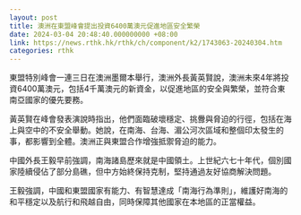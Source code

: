 ```yaml
---
layout: post
title: 澳洲在東盟峰會提出投資6400萬澳元促進地區安全繁榮
date: 2024-03-04 20:48:40.000000000 +08:00
link: https://news.rthk.hk/rthk/ch/component/k2/1743063-20240304.htm
categories: rthk
---
```


東盟特別峰會一連三日在澳洲墨爾本舉行，澳洲外長黃英賢說，澳洲未來4年將投資6400萬澳元，包括4千萬澳元的新資金，以促進地區的安全與繁榮，並符合東南亞國家的優先要務。

黃英賢在峰會發表演說時指出，他們面臨破壞穩定、挑釁與脅迫的行徑，包括在海上與空中的不安全舉動。她說，在南海、台海、湄公河次區域和整個印太發生的事，都影響到全體。澳洲正與東盟合作增強抵禦脅迫的能力。

中國外長王毅早前強調，南海諸島歷來就是中國領土。上世紀六七十年代，個別國家陸續侵佔了部分島礁，但中方始終保持克制，堅持通過友好協商解決問題。

王毅強調，中國和東盟國家有能力、有智慧達成「南海行為準則」，維護好南海的和平穩定以及航行和飛越自由，同時保障其他國家在本地區的正當權益。
